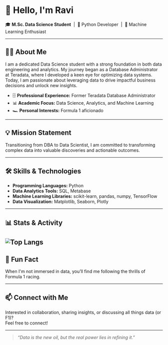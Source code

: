 # 👋 Hello, I'm Ravi

🎓 **M.Sc. Data Science Student** &nbsp;|&nbsp; 🐍 Python Developer &nbsp;|&nbsp; 🚀 Machine Learning Enthusiast

---

## 👨‍💻 About Me

I am a dedicated Data Science student with a strong foundation in both data engineering and analytics. My journey began as a Database Administrator at Teradata, where I developed a keen eye for optimizing data systems. Today, I am passionate about leveraging data to drive impactful business decisions and unlock new insights.

- 🗄️ **Professional Experience:** Former Teradata Database Administrator  
- 📊 **Academic Focus:** Data Science, Analytics, and Machine Learning  
- 🏎️ **Personal Interests:** Formula 1 aficionado

---

## 💡 Mission Statement

Transitioning from DBA to Data Scientist, I am committed to transforming complex data into valuable discoveries and actionable outcomes.

---

## 🛠️ Skills & Technologies

- **Programming Languages:** Python
- **Data Analytics Tools:** SQL, Metabase
- **Machine Learning Libraries:** scikit-learn, pandas, numpy, TensorFlow
- **Data Visualization:** Matplotlib, Seaborn, Plotly

---

## 📊 Stats & Activity

![Top Langs](https://github-readme-stats.vercel.app/api/top-langs/?username=Ravi-Yadav-DS&layout=compact&theme=tokyonight)
---

## 🏁 Fun Fact

When I'm not immersed in data, you’ll find me following the thrills of Formula 1 racing.

---

## 📫 Connect with Me

Interested in collaboration, sharing insights, or discussing all things data (or F1)?  
Feel free to connect!

---

> *“Data is the new oil, but the real power lies in refining it.”*

